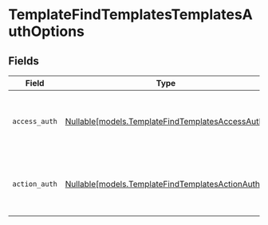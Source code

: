 # TemplateFindTemplatesTemplatesAuthOptions


## Fields

| Field                                                                                            | Type                                                                                             | Required                                                                                         | Description                                                                                      |
| ------------------------------------------------------------------------------------------------ | ------------------------------------------------------------------------------------------------ | ------------------------------------------------------------------------------------------------ | ------------------------------------------------------------------------------------------------ |
| `access_auth`                                                                                    | [Nullable[models.TemplateFindTemplatesAccessAuth]](../models/templatefindtemplatesaccessauth.md) | :heavy_check_mark:                                                                               | The type of authentication required for the recipient to access the document.                    |
| `action_auth`                                                                                    | [Nullable[models.TemplateFindTemplatesActionAuth]](../models/templatefindtemplatesactionauth.md) | :heavy_check_mark:                                                                               | The type of authentication required for the recipient to sign the document.                      |